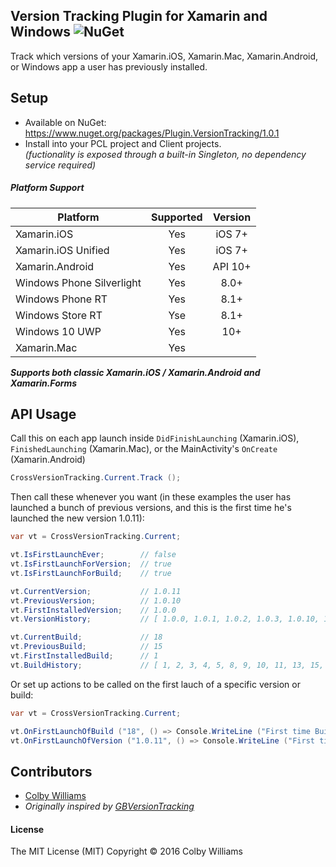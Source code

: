 ## Version Tracking Plugin for Xamarin and Windows ![NuGet](https://img.shields.io/nuget/v/Plugin.VersionTracking.svg?label=NuGet)

Track which versions of your Xamarin.iOS, Xamarin.Mac, Xamarin.Android, or Windows app a user has previously installed.  

## Setup
* Available on NuGet: https://www.nuget.org/packages/Plugin.VersionTracking/1.0.1
* Install into your PCL project and Client projects.  
_(fuctionality is exposed through a built-in Singleton, no dependency service required)_


##### Platform Support

|Platform|Supported|Version|
| ------------------- | :-----------: | :------------------: |
|Xamarin.iOS|Yes|iOS 7+|
|Xamarin.iOS Unified|Yes|iOS 7+|
|Xamarin.Android|Yes|API 10+|
|Windows Phone Silverlight|Yes|8.0+|
|Windows Phone RT|Yes|8.1+|
|Windows Store RT|Yse|8.1+|
|Windows 10 UWP|Yes|10+|
|Xamarin.Mac|Yes||

**_Supports both classic Xamarin.iOS / Xamarin.Android and Xamarin.Forms_**


## API Usage

Call this on each app launch inside `DidFinishLaunching` (Xamarin.iOS), `FinishedLaunching` (Xamarin.Mac), or the MainActivity's `OnCreate` (Xamarin.Android)

```C#
CrossVersionTracking.Current.Track ();
```

Then call these whenever you want (in these examples the user has launched a bunch of previous versions, and this is the first time he's launched the new version 1.0.11):

```C#
var vt = CrossVersionTracking.Current;

vt.IsFirstLaunchEver;        // false
vt.IsFirstLaunchForVersion;  // true
vt.IsFirstLaunchForBuild;    // true

vt.CurrentVersion;           // 1.0.11
vt.PreviousVersion;          // 1.0.10
vt.FirstInstalledVersion;    // 1.0.0
vt.VersionHistory;           // [ 1.0.0, 1.0.1, 1.0.2, 1.0.3, 1.0.10, 1.0.11 ]

vt.CurrentBuild;             // 18
vt.PreviousBuild;            // 15
vt.FirstInstalledBuild;      // 1
vt.BuildHistory;             // [ 1, 2, 3, 4, 5, 8, 9, 10, 11, 13, 15, 18 ]
 ```

Or set up actions to be called on the first lauch of a specific version or build:

```C#
var vt = CrossVersionTracking.Current;

vt.OnFirstLaunchOfBuild ("18", () => Console.WriteLine ("First time Build 18 launched!"));
vt.OnFirstLaunchOfVersion ("1.0.11", () => Console.WriteLine ("First time Version 1.0.11 launched!"));
```


## Contributors
* [Colby Williams](https://github.com/colbylwilliams)
* _Originally inspired by [GBVersionTracking](https://github.com/lmirosevic/GBVersionTracking)_


#### License
The MIT License (MIT)
Copyright © 2016 Colby Williams
